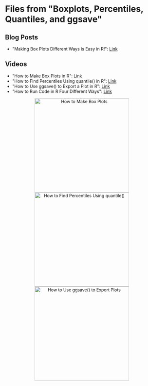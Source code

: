 # Files from "Boxplots, Percentiles, Quantiles, and ggsave"

## Blog Posts
* "Making Box Plots Different Ways is Easy in R!": [Link](https://dethwench.com/making-box-plots-different-ways-is-easy-in-r/)

## Videos
* "How to Make Box Plots in R": [Link](https://youtu.be/hni3D1LE6qo)
* "How to Find Percentiles Using quantile() in R": [Link](https://youtu.be/cYWHZWsMn4o)
* "How to Use ggsave() to Export a Plot in R": [Link](https://youtu.be/bEWCE9FR7Ho)
* "How to Run Code in R Four Different Ways": [Link](https://youtu.be/3C5uRfiRg0Q)
 

<p align="center">
<a href="https://youtu.be/hni3D1LE6qo" target="_blank">
  <img width="310"  border="0" align="center"  src="https://dethwench.com/wp-content/uploads/2022/04/Making-box-plots_YouTube-cover.jpg" alt="How to Make Box Plots">
</a>
<a href="https://youtu.be/cYWHZWsMn4o" target="_blank">
  <img width="310"  border="0" align="center"  src="https://dethwench.com/wp-content/uploads/2022/04/Quantiles-percentiles_external-cover.jpg" alt="How to Find Percentiles Using quantile()">
</a>
<a href="https://youtu.be/bEWCE9FR7Ho" target="_blank">
  <img width="310"  border="0" align="center"  src="https://dethwench.com/wp-content/uploads/2022/04/ggsave_external-cover.jpg" alt="How to Use ggsave() to Export Plots">
</a>
  <p align="center">
